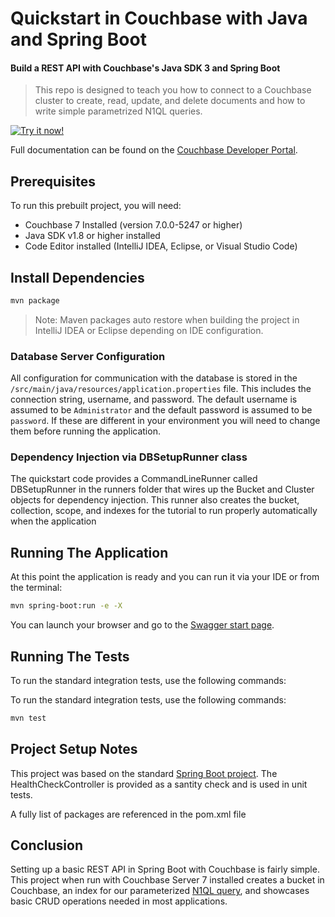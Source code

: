 # Quickstart in Couchbase with Java and Spring Boot
#### Build a REST API with Couchbase's Java SDK 3 and Spring Boot

> This repo is designed to teach you how to connect to a Couchbase cluster to create, read, update, and delete documents and how to write simple parametrized N1QL queries.

[![Try it now!](https://da-demo-images.s3.amazonaws.com/runItNow_outline.png?couchbase-example=java-springboot-quickstart-repo&source=github)](https://gitpod.io/#https://github.com/couchbase-examples/java-springboot-quickstart)

Full documentation can be found on the [Couchbase Developer Portal](https://developer.couchbase.com/tutorial-quickstart-springboot-java/).
## Prerequisites
To run this prebuilt project, you will need:

- Couchbase 7 Installed (version 7.0.0-5247 or higher)
- Java SDK v1.8 or higher installed 
- Code Editor installed (IntelliJ IDEA, Eclipse, or Visual Studio Code)

## Install Dependencies 


```sh
mvn package
```
> Note: Maven packages auto restore when building the project in IntelliJ IDEA or Eclipse depending on IDE configuration.

### Database Server Configuration

All configuration for communication with the database is stored in the `/src/main/java/resources/application.properties` file.  This includes the connection string, username, and password.  The default username is assumed to be `Administrator` and the default password is assumed to be `password`.  If these are different in your environment you will need to change them before running the application.

### Dependency Injection via DBSetupRunner class 

The quickstart code provides a CommandLineRunner called DBSetupRunner in the runners folder that wires up the Bucket and Cluster objects for dependency injection.  This runner also creates the bucket, collection, scope, and indexes for the tutorial to run properly automatically when the application 

## Running The Application

At this point the application is ready and you can run it via your IDE or from the terminal:

```sh
mvn spring-boot:run -e -X
```

You can launch your browser and go to the [Swagger start page](https://localhost:8080/swagger-ui/index.html).

## Running The Tests

To run the standard integration tests, use the following commands:

To run the standard integration tests, use the following commands:

```sh
mvn test
```

## Project Setup Notes

This project was based on the standard [Spring Boot project](https://spring.io/guides/gs/rest-service/).  The HealthCheckController is provided as a santity check and is used in unit tests.  

A fully list of packages are referenced in the pom.xml file

## Conclusion

Setting up a basic REST API in Spring Boot with Couchbase is fairly simple.  This project when run with Couchbase Server 7 installed creates a bucket in Couchbase, an index for our parameterized [N1QL query](https://docs.couchbase.com/java-sdk/current/howtos/n1ql-queries-with-sdk.html), and showcases basic CRUD operations needed in most applications.

